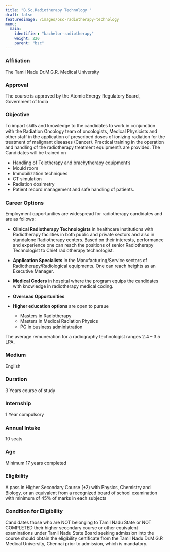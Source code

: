 ```yaml
---
title: "B.Sc.Radiotherapy Technology "
draft: false
featuredimage: /images/bsc-radiotherapy-technology
menu:
  main:
    identifier: "bachelor-radiotherapy"
    weight: 220
    parent: "bsc"
---
```


### Affiliation

The Tamil Nadu Dr.M.G.R. Medical University

### Approval

The course is approved by the Atomic Energy Regulatory Board, Government of India

### Objective

To impart skills and knowledge to the candidates to work in conjunction with the Radiation Oncology team of oncologists, Medical Physicists and other staff in the application of prescribed doses of ionizing radiation for the treatment of malignant diseases (Cancer). Practical training in the operation and handling of the radiotherapy treatment equipment’s are provided. The Candidates will be trained on

- Handling of Teletherapy and brachytherapy equipment’s
- Mould room
- Immobilization techniques
- CT simulation
- Radiation dosimetry
- Patient record management and safe handling of patients.

### Career Options

Employment opportunities are widespread for radiotherapy candidates and are as follows:

- **Clinical Radiotherapy Technologists** in healthcare institutions with Radiotherapy facilities in both public and private sectors and also in standalone Radiotherapy centers. Based on their interests, performance and experience one can reach the positions of senior Radiotherapy Technologist to Chief radiotherapy technologist.

- **Application Specialists** in the Manufacturing/Service sectors of Radiotherapy/Radiological equipments. One can reach heights as an Executive Manager.

- **Medical Coders** in hospital where the program equips the candidates with knowledge in radiotherapy medical coding.

- **Overseas Opportunities**

- **Higher education options** are open to pursue

  - Masters in Radiotherapy
  - Masters in Medical Radiation Physics
  - PG in business administration

The average remuneration for a radiography technologist ranges 2.4 – 3.5 LPA.

### Medium

English

### Duration

3 Years course of study

### Internship

1 Year compulsory

### Annual Intake

10 seats

### Age

Minimum 17 years completed

### Eligibility

A pass in Higher Secondary Course (+2) with Physics, Chemistry and Biology, or an equivalent from a recognized board of school examination with minimum of 45% of marks in each subjects

### Condition for Eligibility

Candidates those who are NOT belonging to Tamil Nadu State or NOT COMPLETED their higher secondary course or other equivalent examinations under Tamil Nadu State Board seeking admission into the course should obtain the eligibility certificate from the Tamil Nadu Dr.M.G.R Medical University, Chennai prior to admission, which is mandatory.
